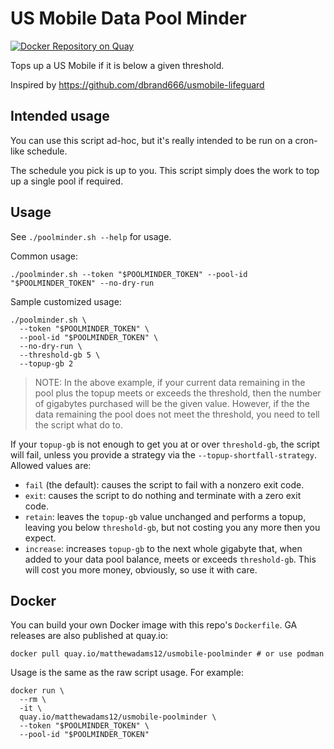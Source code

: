 # US Mobile Data Pool Minder
[![Docker Repository on Quay](https://quay.io/repository/matthewadams12/usmobile-poolminder/status "Docker Repository on Quay")](https://quay.io/repository/matthewadams12/usmobile-poolminder)

Tops up a US Mobile if it is below a given threshold.

Inspired by https://github.com/dbrand666/usmobile-lifeguard

## Intended usage

You can use this script ad-hoc, but it's really intended to be run on a cron-like schedule.

The schedule you pick is up to you.
This script simply does the work to top up a single pool if required.

## Usage

See `./poolminder.sh --help` for usage.

Common usage:

```shell
./poolminder.sh --token "$POOLMINDER_TOKEN" --pool-id "$POOLMINDER_TOKEN" --no-dry-run
```

Sample customized usage:

```shell
./poolminder.sh \
  --token "$POOLMINDER_TOKEN" \
  --pool-id "$POOLMINDER_TOKEN" \
  --no-dry-run \
  --threshold-gb 5 \
  --topup-gb 2
```

> NOTE: In the above example, if your current data remaining in the pool plus the topup meets or exceeds the threshold,
> then the number of gigabytes purchased will be the given value. However, if the the data remaining the pool does not
> meet the threshold, you need to tell the script what do to.

If your `topup-gb` is not enough to get you at or over `threshold-gb`, the script will fail, unless you provide a strategy via
the `--topup-shortfall-strategy`. Allowed values are:

* `fail` (the default): causes the script to fail with a nonzero exit code.
* `exit`: causes the script to do nothing and terminate with a zero exit code.
* `retain`: leaves the `topup-gb` value unchanged and performs a topup, leaving you below `threshold-gb`, but not
  costing you any more then you expect.
* `increase`: increases `topup-gb` to the next whole gigabyte that, when added to your data pool balance, meets or
  exceeds `threshold-gb`. This will cost you more money, obviously, so use it with care.

## Docker

You can build your own Docker image with this repo's `Dockerfile`.  GA releases are also published at quay.io:
```shell
docker pull quay.io/matthewadams12/usmobile-poolminder # or use podman
```

Usage is the same as the raw script usage. For example:

```shell
docker run \
  --rm \
  -it \
  quay.io/matthewadams12/usmobile-poolminder \
  --token "$POOLMINDER_TOKEN" \
  --pool-id "$POOLMINDER_TOKEN"
```
